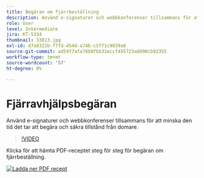 ```yaml
---
title: Begäran om fjärrbeställning
description: Använd e-signaturer och webbkonferenser tillsammans för att minska den tid det tar att begära och säkra tillstånd från domare
role: User
level: Intermediate
jira: KT-5334
thumbnail: 33813.jpg
exl-id: d7a8322b-f7fd-454d-a74b-c5ff1c9839a8
source-git-commit: ad54f7afa78b0fbb31eccf455723a8890cb92355
workflow-type: tm+mt
source-wordcount: '57'
ht-degree: 0%

---
```


# Fjärravhjälpsbegäran

Använd e-signaturer och webbkonferenser tillsammans för att minska den tid det tar att begära och säkra tillstånd från domare.

>[!VIDEO](https://video.tv.adobe.com/v/33813?quality=12&learn=on&hidetitle=true)

Klicka för att hämta PDF-receptet steg för steg för begäran om fjärrbeställning.

[![Ladda ner PDF recept](../assets/acrobat_PDF_96.png)](../assets/UseCaseRecipe-EN-Remote-Warrant-Request.pdf)
